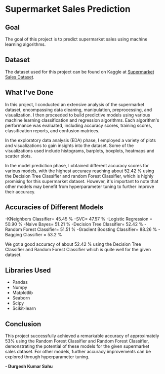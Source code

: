 # Supermarket Sales Prediction

## Goal
The goal of this project is to predict supermarket sales using machine learning algorithms.

## Dataset
The dataset used for this project can be found on Kaggle at [Supermarket Sales Dataset](https://www.kaggle.com/aungpyaeap/supermarket-sales).

## What I've Done
In this project, I conducted an extensive analysis of the supermarket dataset, encompassing data cleaning, manipulation, preprocessing, and visualization. I then proceeded to build predictive models using various machine learning classification and regression algorithms. Each algorithm's performance was evaluated, including accuracy scores, training scores, classification reports, and confusion matrices.

In the exploratory data analysis (EDA) phase, I employed a variety of plots and visualizations to gain insights into the dataset. Some of the visualizations used include histograms, barplots, boxplots, heatmaps and scatter plots.

In the model prediction phase, I obtained different accuracy scores for various models, with the highest accuracy reaching about 52.42 % using the Decision Tree Classifier and random Forest Classifier, which is highly promising for this supermarket dataset. However, it's important to note that other models may benefit from hyperparameter tuning to further improve their accuracy.

## Accuracies of Different Models
-KNeighbors Classifier= 45.45 %
-SVC= 47.57 %
-Logistic Regression = 50.90 %
-Naive Bayes= 51.21 %
-Decision Tree Classifier= 52.42 %
-Random Forest Classifier= 51.51 %
-Gradient Boosting Classifier= 88.26 %
-Bagging Classifier = 53.2 %

We got a good accuracy of about 52.42 % using the Decision Tree Classifier and Random Forest Classifier which is quite well for the given dataset.


## Libraries Used
- Pandas
- Numpy
- Matplotlib
- Seaborn
- Scipy
- Scikit-learn

## Conclusion
This project successfully achieved a remarkable accuracy of approximately 53% using the Random Forest Classifier and Random Forest Classifier, demonstrating the potential of these models for the given supermarket sales dataset. For other models, further accuracy improvements can be explored through hyperparameter tuning.

**- Durgesh Kumar Sahu**
